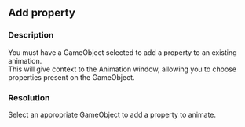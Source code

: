 ## Add property
### Description
You must have a GameObject selected to add a property to an existing animation.  
This will give context to the Animation window, allowing you to choose properties present on the GameObject.  

### Resolution
Select an appropriate GameObject to add a property to animate.